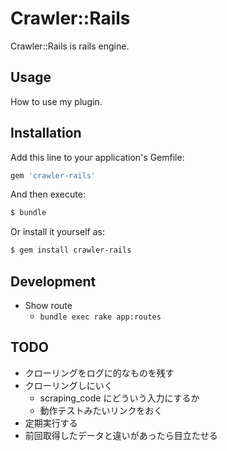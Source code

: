 # Crawler::Rails
Crawler::Rails is rails engine.

## Usage
How to use my plugin.

## Installation
Add this line to your application's Gemfile:

```ruby
gem 'crawler-rails'
```

And then execute:
```bash
$ bundle
```

Or install it yourself as:
```bash
$ gem install crawler-rails
```

## Development
* Show route
  * `bundle exec rake app:routes`

## TODO
* クローリングをログに的なものを残す
* クローリングしにいく
  * scraping_code にどういう入力にするか
  * 動作テストみたいリンクをおく
* 定期実行する
* 前回取得したデータと違いがあったら目立たせる
